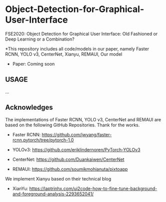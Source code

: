 # Object-Detection-for-Graphical-User-Interface
FSE2020: Object Detection for Graphical User Interface: Old Fashioned or Deep Learning or a Combination?

*This repository includes all code/models in our paper, namely Faster RCNN, YOLO v3, CenterNet, Xianyu, REMAUI, Our model

- Paper: Coming soon


## USAGE

...



## Acknowledges

The implementations of Faster RCNN, YOLO v3, CenterNet and REMAUI are based on the following GitHub Repositories. Thank for the works.

- Faster RCNN: https://github.com/jwyang/faster-rcnn.pytorch/tree/pytorch-1.0

- YOLOv3: https://github.com/eriklindernoren/PyTorch-YOLOv3

- CenterNet: https://github.com/Duankaiwen/CenterNet

- REMAUI: https://github.com/soumikmohianuta/pixtoapp

We implement Xianyu based on their technical blog

- XianYu: https://laptrinhx.com/ui2code-how-to-fine-tune-background-and-foreground-analysis-2293652041/
